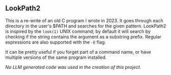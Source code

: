 LookPath2
---------
This is a re-write of an old C program I wrote in 2023. It goes through each
directory in the user's $PATH and searches for the given pattern. LookPath2 is
inspired by the `look(1)` UNIX command; by default it will search by checking if
the string contains the argument as a substring prefix. Regular expressions are
also supported with the `-E` flag.

It can be pretty useful if you forget part of a command name, or have multiple
versions of the same program installed.

*No LLM generated code was used in the creation of this project.*
